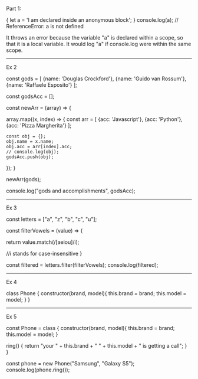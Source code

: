 Part 1:

{ let a = 'I am declared inside an anonymous block'; }
console.log(a); // ReferenceError: a is not defined

It throws an error because the variable "a" is declared within a scope, so that it is a local variable. It would log "a" if console.log were within the same scope.

------------------------------------------------------
Ex 2

const gods = [
  {name: 'Douglas Crockford'},
  {name: 'Guido van Rossum'},
  {name: 'Raffaele Esposito'}
];

const godsAcc = [];

const newArr = (array) => {

  array.map((x, index) => {
    const arr = [
      {acc: 'Javascript'},
      {acc: 'Python'},
      {acc: 'Pizza Margherita'}
    ];
  
    const obj = {};
    obj.name = x.name;
    obj.acc = arr[index].acc;
    // console.log(obj);
    godsAcc.push(obj);
  });
}

newArr(gods);

console.log("gods and accomplishments", godsAcc);

------------------------------------------------------
Ex 3

const letters = ["a", "z", "b", "c", "u"];

const filterVowels = (value) => {
  
  return value.match(/[aeiou]/i); 
  
  //i stands for case-insensitive
}

const filtered = letters.filter(filterVowels);
console.log(filtered);

------------------------------------------------------
Ex 4

class Phone {
  constructor(brand, model){
    this.brand = brand;
    this.model = model;
  }
}

------------------------------------------------------
Ex 5

const Phone = class {
  constructor(brand, model){
    this.brand = brand;
    this.model = model;
  }

  ring() {
    return "your " + this.brand + " " + this.model + " is getting a call";
  }  
}

const phone = new Phone("Samsung", "Galaxy S5");
console.log(phone.ring());

